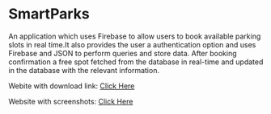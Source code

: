 # SmartParks
An application which uses Firebase to allow users to book available parking slots in real time.It also provides the user a authentication option and uses Firebase and JSON to perform queries and store data. After booking confirmation a free spot fetched from the database in real-time and updated in the database with the relevant information.

Webite with download link: [Click Here](https://adriel1997.github.io/linkedProjects/smartparks/apppage.html)

Website with screenshots: [Click Here](https://adriel1997.github.io/linkedProjects/smartparks/home.html) 
